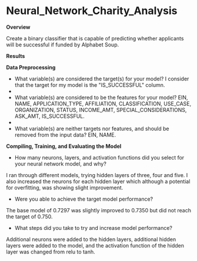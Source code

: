 # **Neural\_Network\_Charity\_Analysis**

**Overview**

Create a binary classifier that is capable of predicting whether applicants will be successful if funded by Alphabet Soup.

**Results**

**Data Preprocessing**

- What variable(s) are considered the target(s) for your model? I consider that the target for my model is the &quot;IS\_SUCCESSFUL&quot; column.
-
- What variable(s) are considered to be the features for your model? EIN, NAME, APPLICATION\_TYPE, AFFILIATION, CLASSIFICATION, USE\_CASE, ORGANIZATION, STATUS, INCOME\_AMT, SPECIAL\_CONSIDERATIONS, ASK\_AMT, IS\_SUCCESSFUL.
-
- What variable(s) are neither targets nor features, and should be removed from the input data? EIN, NAME.

**Compiling, Training, and Evaluating the Model**

- How many neurons, layers, and activation functions did you select for your neural network model, and why?

I ran through different models, trying hidden layers of three, four and five. I also increased the neurons for each hidden layer which although a potential for overfitting, was showing slight improvement.

- Were you able to achieve the target model performance?

The base model of 0.7297 was slightly improved to 0.7350 but did not reach the target of 0.750.

- What steps did you take to try and increase model performance?

Additional neurons were added to the hidden layers, additional hidden layers were added to the model, and the activation function of the hidden layer was changed from relu to tanh.